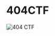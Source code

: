 # 404CTF
![404 CTF](https://ctf.404ctf.fr/files/86a844004ee97e24546352da9832fb57/challenge_404_LOGO.png "404 CTF logo")
